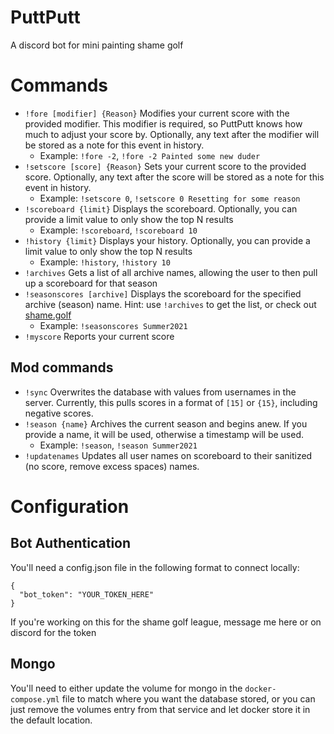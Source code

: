 # PuttPutt
A discord bot for mini painting shame golf

# Commands
* `!fore [modifier] {Reason}` Modifies your current score with the provided modifier. This modifier is required, so PuttPutt knows how much to adjust your score by. Optionally, any text after the modifier will be stored as a note for this event in history. 
  *  Example: `!fore -2`, `!fore -2 Painted some new duder`
* `!setscore [score] {Reason}` Sets your current score to the provided score. Optionally, any text after the score will be stored as a note for this event in history.
  *  Example: `!setscore 0`, `!setscore 0 Resetting for some reason`
* `!scoreboard {limit}` Displays the scoreboard. Optionally, you can provide a limit value to only show the top N results
  *  Example: `!scoreboard`, `!scoreboard 10`
* `!history {limit}` Displays your history. Optionally, you can provide a limit value to only show the top N results
  *  Example: `!history`, `!history 10`
* `!archives` Gets a list of all archive names, allowing the user to then pull up a scoreboard for that season
* `!seasonscores [archive]` Displays the scoreboard for the specified archive (season) name. Hint: use `!archives` to get the list, or check out [shame.golf](shame.golf)
  *  Example: `!seasonscores Summer2021`
* `!myscore` Reports your current score
## Mod commands
* `!sync` Overwrites the database with values from usernames in the server. Currently, this pulls scores in a format of `[15]` or `{15}`, including negative scores. 
* `!season {name}` Archives the current season and begins anew. If you provide a name, it will be used, otherwise a timestamp will be used.
  *  Example: `!season`, `!season Summer2021`
* `!updatenames` Updates all user names on scoreboard to their sanitized (no score, remove excess spaces) names.

# Configuration
## Bot Authentication
You'll need a config.json file in the following format to connect locally:
```
{
  "bot_token": "YOUR_TOKEN_HERE"
}
```
If you're working on this for the shame golf league, message me here or on discord for the token

## Mongo
You'll need to either update the volume for mongo in the `docker-compose.yml` file to match where you want the database stored, or you can just remove the volumes entry from that service and let docker store it in the default location. 
